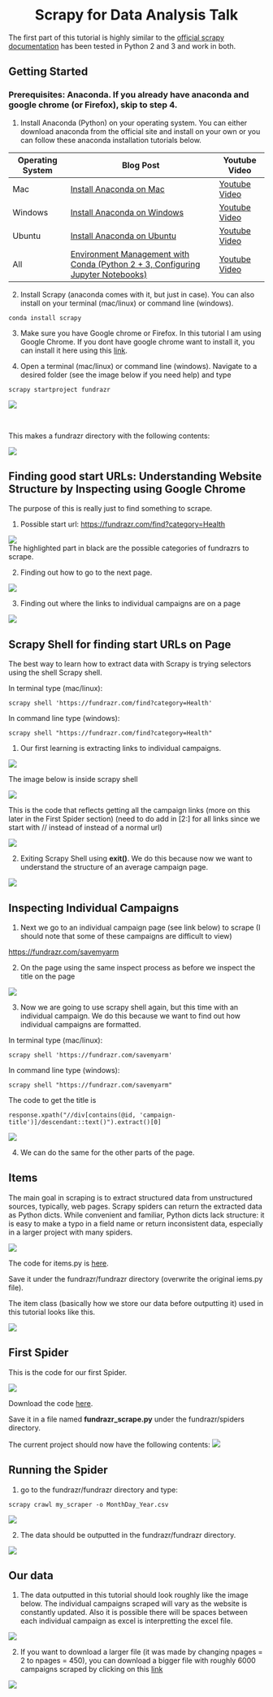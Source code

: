 <h1 align="center"> Scrapy for Data Analysis Talk</h1>

The first part of this tutorial is highly similar to the [official scrapy documentation](https://doc.scrapy.org/en/latest/intro/tutorial.html) has been tested in Python 2 and 3 and work in both.

## Getting Started

### Prerequisites: Anaconda. If you already have anaconda and google chrome (or Firefox), skip to step 4.

1. Install Anaconda (Python) on your operating system. You can either download anaconda from the official site and install on your own or you can follow these anaconda installation tutorials below.

Operating System | Blog Post | Youtube Video
--- | --- | ---
Mac | [Install Anaconda on Mac](https://medium.com/@GalarnykMichael/install-python-on-mac-anaconda-ccd9f2014072#.lvhw2gt3k "Install Anaconda on Mac") | [Youtube Video](https://www.youtube.com/watch?v=B6d5LrA8bNE "Youtube Video")
Windows | [Install Anaconda on Windows](https://medium.com/@GalarnykMichael/install-python-on-windows-anaconda-c63c7c3d1444#.66f7y3whf) | [Youtube Video](https://www.youtube.com/watch?v=dgjEUcccRwM)
Ubuntu | [Install Anaconda on Ubuntu](https://medium.com/@GalarnykMichael/install-python-on-ubuntu-anaconda-65623042cb5a#.4kwsp0wjl) | [Youtube Video](https://www.youtube.com/watch?v=jo4RMiM-ihs)
All | [Environment Management with Conda (Python 2 + 3, Configuring Jupyter Notebooks)](https://medium.com/towards-data-science/environment-management-with-conda-python-2-3-b9961a8a5097) | [Youtube Video](https://www.youtube.com/watch?v=rFCBiP9Gkoo)

2. Install Scrapy (anaconda comes with it, but just in case). You can also install on your terminal (mac/linux) or command line (windows). 

```
conda install scrapy
```

3. Make sure you have Google chrome or Firefox. In this tutorial I am using Google Chrome. If you dont have google chrome want to install it, you can install it here using this [link](https://support.google.com/chrome/answer/95346?co=GENIE.Platform%3DDesktop&hl=en).

4. Open a terminal (mac/linux) or command line (windows).  Navigate to a desired folder (see the image below if you need help) and type 

```
scrapy startproject fundrazr
```

![](https://github.com/mGalarnyk/Python_Tutorials/blob/master/Scrapy/Tutorial_Images/startProject.png)

<br>

This makes a fundrazr directory with the following contents:

![](https://github.com/mGalarnyk/Python_Tutorials/blob/master/Scrapy/Tutorial_Images/fundrazrProjectDirectory.png)

## Finding good start URLs: Understanding Website Structure by Inspecting using Google Chrome 
The purpose of this is really just to find something to scrape. 

1. Possible start url: https://fundrazr.com/find?category=Health

![](https://github.com/mGalarnyk/Python_Tutorials/blob/master/Scrapy/Tutorial_Images/StartUrlsFundrazr.png)
<br>
The highlighted part in black are the possible categories of fundrazrs to scrape. 

2. Finding out how to go to the next page. 

![](https://github.com/mGalarnyk/Python_Tutorials/blob/master/Scrapy/Tutorial_Images/inspectNextFigure.png)
<br>

3. Finding out where the links to individual campaigns are on a page 

![](https://github.com/mGalarnyk/Python_Tutorials/blob/master/Scrapy/Tutorial_Images/inspectCampaigns.png)

## Scrapy Shell for finding start URLs on Page
The best way to learn how to extract data with Scrapy is trying selectors using the shell Scrapy shell. 

In terminal type (mac/linux): 

```
scrapy shell 'https://fundrazr.com/find?category=Health'
```

In command line type (windows): 

```
scrapy shell "https://fundrazr.com/find?category=Health"
```

1. Our first learning is extracting links to individual campaigns. 

![](https://github.com/mGalarnyk/Python_Tutorials/blob/master/Scrapy/Tutorial_Images/campaignLink.png)
<br>

The image below is inside scrapy shell

![](https://github.com/mGalarnyk/Python_Tutorials/blob/master/Scrapy/Tutorial_Images/individualCampaignLinks.png)
<br>

This is the code that reflects getting all the campaign links (more on this later in the First Spider section) 
(need to do add in [2:] for all links since we start with // instead of instead of a normal url)

![](https://github.com/mGalarnyk/Python_Tutorials/blob/master/Scrapy/Tutorial_Images/codeToGetCampaignLinks.png)
<br>

2. Exiting Scrapy Shell using <b>exit()</b>. We do this because now we want to understand the structure of an average campaign page. 

![](https://github.com/mGalarnyk/Python_Tutorials/blob/master/Scrapy/Tutorial_Images/exitScrapyShell.png)
<br>

## Inspecting Individual Campaigns

1. Next we go to an individual campaign page (see link below) to scrape (I should note that some of these campaigns are difficult to view)

https://fundrazr.com/savemyarm

2. On the page using the same inspect process as before we inspect the title on the page

![](https://github.com/mGalarnyk/Python_Tutorials/blob/master/Scrapy/Tutorial_Images/InspectCampaignTitle.png)
<br>

3. Now we are going to use scrapy shell again, but this time with an individual campaign. We do this because we want to find out how individual campaigns are formatted. 

In terminal type (mac/linux): 

```
scrapy shell 'https://fundrazr.com/savemyarm'
```

In command line type (windows): 

```
scrapy shell "https://fundrazr.com/savemyarm"
```

The code to get the title is

```
response.xpath("//div[contains(@id, 'campaign-title')]/descendant::text()").extract()[0]
```

![](https://github.com/mGalarnyk/Python_Tutorials/blob/master/Scrapy/Tutorial_Images/GettingTitleIndividualCampaignShell.png)
<br>

4. We can do the same for the other parts of the page. 

## Items
The main goal in scraping is to extract structured data from unstructured sources, typically, web pages. Scrapy spiders can return the extracted data as Python dicts. While convenient and familiar, Python dicts lack structure: it is easy to make a typo in a field name or return inconsistent data, especially in a larger project with many spiders.

![](https://github.com/mGalarnyk/Python_Tutorials/blob/master/Scrapy/Tutorial_Images/items.png) 
<br>

The code for items.py is [here](https://github.com/mGalarnyk/Python_Tutorials/raw/master/Scrapy/fundrazr/fundrazr/items.py).

Save it under the fundrazr/fundrazr directory (overwrite the original iems.py file). 

The item class (basically how we store our data before outputting it) used in this tutorial looks like this. 

![](https://github.com/mGalarnyk/Python_Tutorials/blob/master/Scrapy/Tutorial_Images/itemsFundrazr.png)
<br>

## First Spider
This is the code for our first Spider.

![](https://github.com/mGalarnyk/Python_Tutorials/blob/master/Scrapy/Tutorial_Images/fundrazrScrapyCode.png)
<br>

Download the code [here](https://raw.githubusercontent.com/mGalarnyk/Python_Tutorials/master/Scrapy/fundrazr/fundrazr/spiders/fundrazr_scrape.py).

Save it in a file named <b>fundrazr_scrape.py</b> under the fundrazr/spiders directory.

The current project should now have the following contents:
![](https://github.com/mGalarnyk/Python_Tutorials/blob/master/Scrapy/Tutorial_Images/DirectoryafterMakingFile.png)

## Running the Spider

1. go to the fundrazr/fundrazr directory and type: 

```
scrapy crawl my_scraper -o MonthDay_Year.csv
```

![](https://github.com/mGalarnyk/Python_Tutorials/blob/master/Scrapy/Tutorial_Images/ScraperRunning.png)
<br>

2. The data should be outputted in the fundrazr/fundrazr directory. 

![](https://github.com/mGalarnyk/Python_Tutorials/blob/master/Scrapy/Tutorial_Images/DataOutputtedLocation.png)
<br>

## Our data

1. The data outputted in this tutorial should look roughly like the image below. The individual campaigns scraped will vary as the website is constantly updated. Also it is possible there will be spaces between each individual campaign as excel is interpretting the excel file. 

![](https://github.com/mGalarnyk/Python_Tutorials/blob/master/Scrapy/Tutorial_Images/WebScrapingData1st.png)
<br>

2. If you want to download a larger file (it was made by changing npages = 2 to npages = 450), you can download a bigger file with roughly 6000 campaigns scraped by clicking on this [link](https://github.com/mGalarnyk/Python_Tutorials/raw/master/Scrapy/fundrazr/fundrazr/MiniMorningScrape.csv)

![](https://github.com/mGalarnyk/Python_Tutorials/blob/master/Scrapy/Tutorial_Images/dataset.png)
